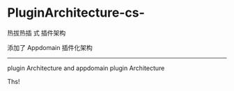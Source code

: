 # PluginArchitecture-cs-

热拔热插 式 插件架构 

添加了 Appdomain 插件化架构

---------------------------------------------------------

plugin Architecture and appdomain plugin  Architecture 


Ths!


